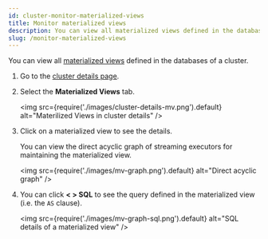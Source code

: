 ```yaml
---
id: cluster-monitor-materialized-views
title: Monitor materialized views
description: You can view all materialized views defined in the databases of a cluster.
slug: /monitor-materialized-views
---
```


You can view all [materialized views](/docs/current/key-concepts/#materialized-views) defined in the databases of a cluster.

1. Go to the [cluster details page](cluster-check-status-and-metrics.md#check-cluster-details).

2. Select the **Materialized Views** tab.

    <img
    src={require('./images/cluster-details-mv.png').default}
    alt="Materilized Views in cluster details"
    />
    
3. Click on a materialized view to see the details.

    You can view the direct acyclic graph of streaming executors for maintaining the materialized view. 

    <img
    src={require('./images/mv-graph.png').default}
    alt="Direct acyclic graph"
    />

4. You can click **< \> SQL** to see the query defined in the materialized view (i.e. the `AS` clause).

    <img
    src={require('./images/mv-graph-sql.png').default}
    alt="SQL details of a materialized view"
    />